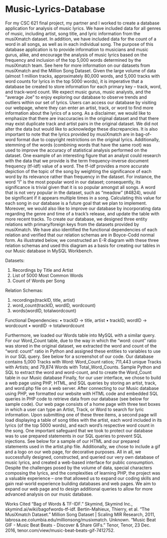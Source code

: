 # Music-Lyrics-Database

  For my CSC 621 final project, my partner and I worked to create a database application for analysis of music lyrics. We have included data for all genres of music, including artist, song title, and lyric information from the musiXmatch dataset. In addition, we have included data for the count of a word in all songs, as well as in each individual song. The purpose of this database application is to provide information to musicians and music gurus, alike, and encourage the analysis of music lyrics based on the frequency and inclusion of the top 5,000 words determined by the musiXmatch team. See here for more information on our datasets from musiXmatch and the Million Song Dataset.
  Given the large volume of data (almost 1 million tracks, approximately 80,000 words, and 5,000 tracks with word counts for lyrics in the top 5000 words), it is imperative that a database be created to store information for each primary key – track, word, and track-word count. We expect music gurus, music analysts, and the “average Joe” to enjoy exploring our database to observe trends and outliers within our set of lyrics. Users can access our database by visiting our webpage, where they can enter an artist, track, or word to find more information about the lyrics of a song. 
  As a disclaimer, we would like to emphasize that there are inaccuracies in the original dataset and that there may exist duplicate track and artist pairs in the original dataset. We did not alter the data but would like to acknowledge these discrepancies. It is also important to note that the lyrics provided by musiXmatch are in bag-of-word format due to copyright restrictions on the original lyrics. Additionally, stemming of the words (combining words that have the same root) was used to improve the accuracy of statistical analysis performed on the dataset. 
  One example of an interesting figure that an analyst could research with the data that we provide is the term frequency-inverse document frequency (tf-idf) value of a word. The tf-idf provides a more accurate depiction of the topic of the song by weighting the significance of each word by its relevance rather than frequency in the dataset. For instance, the word “I” is the most popular word in our dataset; consequently, its significance is trivial given that it is so popular amongst all songs. A word that is not very popular in the dataset, such as “meadow” (#4824), would be significant if it appears multiple times in a song. Calculating this value for each song in our database is a future goal that we plan to implement. Moreover, we would also like to improve our database by incorporating data regarding the genre and time of a track’s release, and update the table with more recent tracks. 
  To create our database,  we designed three entity relations with primary/foreign keys from the datasets provided by musiXmatch. We have also identified the functional dependencies of each relation and verified that our relation schemas are in Boyce-Codd normal form. As illustrated below, we constructed an E-R diagram with these three relation schemas and used this diagram as a basis for creating our tables in our Music database in MySQL Workbench. 


Datasets:
1.	Recordings by Title and Artist
2.	List of 5000 Most Common Words
3.	Count of Words per Song

Relation Schemas:
1.	recordings(trackID, title, artist)
2.	word_count(trackID, wordID, wordcount)
3.	words(wordID, totalwordcount)

Functional Dependencies:
•	trackID -> title, artist
•	trackID, wordID -> wordcount
•	wordID -> totalwordcount

  Furthermore, we loaded our Words table into MySQL with a similar query. For our Word_Count table, due to the way in which the “word: count” ratio was stored in the original dataset, we extracted the word and count of the “word: count” ratio in Python and assigned these entities to variables to use in our SQL query. See below for a screenshot of our code. Our database contains 5,000 Tracks with Word: Word_Count ratios; 711,443 unique Tracks with Artists; and 79,874 Words with Total_Word_Counts. 
 Sample Python and SQL to extract the word and word-count, and to create the Word_Count table in our Music database
	Finally, for our user interface, we chose to build a web page using PHP, HTML, and SQL queries by storing an artist, track, and word.php file on a web server. After connecting to our Music database using PHP, we formatted our website with HTML code and embedded SQL queries in PHP code to retrieve data from our database (see below for sample code). Our web page consists of a home page with three text boxes in which a user can type an Artist, Track, or Word to search for lyric information. Upon submitting one of these three items, a second page will load displaying a table of song titles with the artist, each word included in its lyrics (of the top 5000 words), and each word’s respective word count in the song. One important safeguard that we took to protect our database was to use prepared statements in our SQL queries to prevent SQL injections. See below for a sample of our HTML and our prepared statements used in the artist.php file. Additionally, we chose to include a gif and a logo on our web page, for decorative purposes. 
  All in all, we successfully designed, constructed, and queried our very own database of music lyrics, and created a web-based interface for public consumption. Despite the challenges posed by the volume of data, special characters composing the lyrics, and the complexities of learning PHP, the project was a valuable experience – one that allowed us to expand our coding skills and gain real-world experience building databases and web pages. We aim to expand our web page and to design additional queries to allow for more advanced analysis on our music database.
 
Works Cited
“Bag of Words & TF-IDF.” Skymind, Skymind Inc., skymind.ai/wiki/bagofwords-tf-idf.
Bertin-Mahieux, Thierry, et al. “The MusiXmatch Dataset.” Million Song Dataset | Scaling MIR Research, 2011, labrosa.ee.columbia.edu/millionsong/musixmatch.
Unknown. “Music Beat GIF - Music Beat Beats - Discover & Share GIFs.” Tenor, Tenor, 23 Dec. 2016, tenor.com/view/music-beat-beats-gif-7412752.

